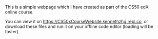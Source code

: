 This is a simple webpage which I have created as part of the CS50 edX online course.

You can view it on https://CS50xCourseWebsite.kennethzhg.repl.co, or download these files and run it on your offline code editor (loading will be faster).
